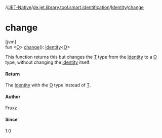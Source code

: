 //[JET-Native](../../../index.md)/[de.jet.library.tool.smart.identification](../index.md)/[Identity](index.md)/[change](change.md)

# change

[jvm]\
fun &lt;[O](change.md)&gt; [change](change.md)(): [Identity](index.md)&lt;[O](change.md)&gt;

This function returns this but changes the [T](index.md) type from the [Identity](index.md) to a [O](change.md) type, without changing the [identity](identity.md) itself.

#### Return

The [Identity](index.md) with the [O](change.md) type instead of [T](index.md).

#### Author

Fruxz

#### Since

1.0
